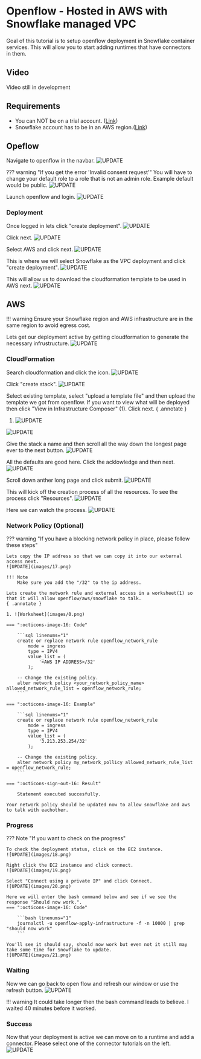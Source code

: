 # Openflow - Hosted in AWS with Snowflake managed VPC
Goal of this tutorial is to setup openflow deployment in Snowflake container services. This will allow you to start adding runtimes that have connectors in them.

## Video
Video still in development

## Requirements 
- You can NOT be on a trial account. ([Link](https://docs.snowflake.com/en/developer-guide/snowpark-container-services/overview))
- Snowflake account has to be in an AWS region.([Link](https://docs.snowflake.com/en/developer-guide/snowpark-container-services/overview#available-regions))

## Opeflow
Navigate to openflow in the navbar.
![UPDATE](images/01.png)

??? warning "If you get the error 'Invalid consent request'"
    You will have to change your default role to a role that is not an admin role. Example default would be public.
    ![UPDATE](images/00.png)


Launch openflow and login.
![UPDATE](images/02.png)

### Deployment
Once logged in lets click "create deployment".
![UPDATE](images/03.png)

Click next.
![UPDATE](images/04.png)

Select AWS and click next.
![UPDATE](images/05.png)

This is where we will select Snowflake as the VPC deployment and click "create deployment".
![UPDATE](images/06.png)

This will allow us to download the cloudformation template to be used in AWS next.
![UPDATE](images/07.png)

## AWS
!!! warning
    Ensure your Snowflake region and AWS infrastructure are in the same region to avoid egress cost.

Lets get our deployment active by getting cloudformation to generate the necessary infrustructure.
![UPDATE](images/07.png)

### CloudFormation
Search cloudformation and click the icon.
![UPDATE](images/08.png)

Click "create stack".
![UPDATE](images/09.png)

Select existing template, select "upload a template file" and then upload the template we got from openflow. If you want to view what will be deployed then click "View in Infrastructure Composer" (1). Click next.
{ .annotate }

1. ![UPDATE](images/11.png)

![UPDATE](images/10.png)

Give the stack a name and then scroll all the way down the longest page ever to the next button.
![UPDATE](images/12.png)

All the defaults are good here. Click the acklowledge and then next.
![UPDATE](images/13.png)

Scroll down anther long page and click submit.
![UPDATE](images/14.png)

This will kick off the creation process of all the resources. To see the process click "Resources".
![UPDATE](images/15.png)

Here we can watch the process.
![UPDATE](images/16.png)

### Network Policy (Optional)
??? warning "If you have a blocking network policy in place, please follow these steps"

    Lets copy the IP address so that we can copy it into our external access next.
    ![UPDATE](images/17.png)

    !!! Note
        Make sure you add the "/32" to the ip address.

    Lets create the network rule and external access in a worksheet(1) so that it will allow openflow/aws/snowflake to talk.
    { .annotate }

    1. ![Worksheet](images/0.png)

    === ":octicons-image-16: Code"

        ```sql linenums="1"
        create or replace network rule openflow_network_rule
            mode = ingress
            type = IPV4
            value_list = (
                '<AWS IP ADDRESS>/32'
            );

        -- Change the existing policy.
        alter network policy <your_network_policy_name> allowed_network_rule_list = openflow_network_rule;
        ```

    === ":octicons-image-16: Example"

        ```sql linenums="1"
        create or replace network rule openflow_network_rule
            mode = ingress
            type = IPV4
            value_list = (
                '3.213.253.254/32'
            );

        -- Change the existing policy.
        alter network policy my_network_pollicy allowed_network_rule_list = openflow_network_rule;
        ```

    === ":octicons-sign-out-16: Result"

        Statement executed succesfully.

    Your network policy should be updated now to allow snowflake and aws to talk with eachother.

    
### Progress
??? Note "If you want to check on the progress"

    To check the deployment status, click on the EC2 instance.
    ![UPDATE](images/18.png)

    Right click the EC2 instance and click connect.
    ![UPDATE](images/19.png)

    Select "Connect using a private IP" and click Connect.
    ![UPDATE](images/20.png)

    Here we will enter the bash command below and see if we see the response "Should now work.".
    === ":octicons-image-16: Code"

        ```bash linenums="1"
        journalctl -u openflow-apply-infrastructure -f -n 10000 | grep "should now work"
        ```

    You'll see it should say, should now work but even not it still may take some time for Snowflake to update. 
    ![UPDATE](images/21.png)

### Waiting
Now we can go back to open flow and refresh our window or use the refresh button.
![UPDATE](images/22.png)

!!! warning
    It could take longer then the bash command leads to believe. I waited 40 minutes before it worked.


### Success
Now that your deployment is active we can move on to a runtime and add a connector. Please select one of the connector tutorials on the left.
![UPDATE](images/23.png)
